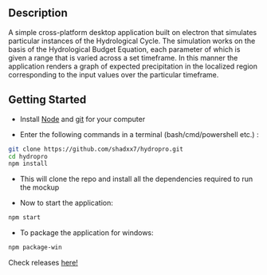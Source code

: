 ## Description

A simple cross-platform desktop application built on electron that simulates particular instances of the Hydrological Cycle. The simulation works on the basis of the Hydrological Budget Equation, each parameter of which is given a range that is varied across a set timeframe. In this manner the application renders a graph of expected precipitation in the localized region corresponding to the input values over the particular timeframe.

## Getting Started

- Install [Node](https://nodejs.org/en/) and [git](https://git-scm.com/downloads) for your computer

- Enter the following commands in a terminal (bash/cmd/powershell etc.) :

```bash
git clone https://github.com/shadxx7/hydropro.git
cd hydropro
npm install
```

- This will clone the repo and install all the dependencies required to run the mockup

- Now to start the application:

```bash
npm start
```

- To package the application for windows:

```bash
npm package-win
```

Check releases [here!](https://github.com/shadxx7/hydropro/releases/)
